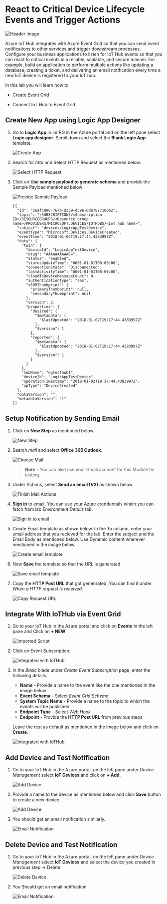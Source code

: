 # React to Critical Device Lifecycle Events and Trigger Actions

![Header Image](images/eventgrid.jpg)

Azure IoT Hub integrates with Azure Event Grid so that you can send event notifications to other services and trigger downstream processes. Configure your business applications to listen for IoT Hub events so that you can react to critical events in a reliable, scalable, and secure manner. For example, build an application to perform multiple actions like updating a database, creating a ticket, and delivering an email notification every time a new IoT device is registered to your IoT hub.

In this lab you will learn how to

* Create Event Grid

* Connect IoT Hub to Event Grid

## Create New App using Logic App Designer

1. Go to **Logic App** in *iot* RG in the Azure portal and on the left pane select **Logic app designer**. Scroll down and select the **Blank Logic App** template.

   ![Create App](images/03_Logic_App_designer.png)

1. Search for *http* and Select HTTP Request as mentioned below.

   ![Select HTTP Request](images/04_Http_Request.png)

1. Click on **Use sample payload to generate schema** and provide the Sample Payload mentioned below

   ![Provide Sample Payload](images/05_Sample_Payload.png)

   ```
   [{
     "id": "56afc886-767b-d359-d59e-0da7877166b2",
     "topic": "/SUBSCRIPTIONS/<Subscription ID>/RESOURCEGROUPS/<Resource group name>/PROVIDERS/MICROSOFT.DEVICES/IOTHUBS/<IoT hub name>",
     "subject": "devices/LogicAppTestDevice",
     "eventType": "Microsoft.Devices.DeviceCreated",
     "eventTime": "2018-01-02T19:17:44.4383997Z",
     "data": {
       "twin": {
         "deviceId": "LogicAppTestDevice",
         "etag": "AAAAAAAAAAE=",
         "status": "enabled",
         "statusUpdateTime": "0001-01-01T00:00:00",
         "connectionState": "Disconnected",
         "lastActivityTime": "0001-01-01T00:00:00",
         "cloudToDeviceMessageCount": 0,
         "authenticationType": "sas",
         "x509Thumbprint": {
           "primaryThumbprint": null,
           "secondaryThumbprint": null
         },
         "version": 2,
         "properties": {
           "desired": {
             "$metadata": {
               "$lastUpdated": "2018-01-02T19:17:44.4383997Z"
             },
             "$version": 1
           },
           "reported": {
             "$metadata": {
               "$lastUpdated": "2018-01-02T19:17:44.4383997Z"
             },
             "$version": 1
           }
         }
       },
       "hubName": "egtesthub1",
       "deviceId": "LogicAppTestDevice",
       "operationTimestamp": "2018-01-02T19:17:44.4383997Z",
       "opType": "DeviceCreated"
     },
     "dataVersion": "",
     "metadataVersion": "1"
   }]
   ```

## Setup Notification by Sending Email 

1. Click on **New Step** as mentioned below.

   ![New Step](images/06_New_Step.png)

1. Search *mail* and select **Office 365 Outlook**.

   ![Choose Mail](images/08_Choose_Mail.png)

   > ***Note*** - You can also use your Gmail account for this Module for testing.

1. Under Actions, select **Send an email (V2)** as shown below.

   ![Finish Mail Actions](images/09_send_email.png)

1. **Sign in** to email. You can use your Azure crendentials which you can fetch from lab *Environment Details* tab.

   ![Sign in to email](images/10_signin_to_email.png)

1. Create Email template as shown below. In the *To* column, enter your email address that you recieved for the lab. Enter the subject and the Email Body as mentioned below. Use Dynamic content wherever mentioned in the image below.

   ![Create email template](images/11_Send_Email.png)

1. Now **Save** the template so that the URL is generated.

   ![Save email template](images/Save_Email.png)

1. Copy the **HTTP Post URL** that got genenrated. You can find it under *When a HTTP request is received*.

   ![Copy Request URL](images/12_eventurl.png)

## Integrate With IoTHub via Event Grid

1. Go to your IoT Hub in the Azure portal and click on **Events** in the left pane and Click on **+ NEW**

   ![Imported Script](images/13_IoTHub_EventHub.png "Integrated with IoTHub")

1. Click on Event Subscription.

   ![Integrated with IoTHub](images/14_empty_event_subscription.png "")

1. In the *Basic* blade under *Create Event Subscription* page, enter the following details.

   - **Name** - Provide a name to the event like the one mentioned in the image below
   - **Event Schema** - Select *Event Grid Schema*
   - **System Topic Name** - Provide a name to the topic to which the events will be published
   - **Endpoint Type** - Select *Web Hook*
   - **Endpoint** - Provide the **HTTP Post URL** from previous steps
   
   Leave the rest as default as mentioned in the image below and click on **Create**.

   ![Integrated with IoTHub](images/15_device_events.png)

## Add Device and Test Notification

1. Go to your IoT Hub in the Azure portal, on the left pane under *Device Management* select **IoT Devices** and click on **+ Add**.

   ![Add Device](images/16_add_device.png)

1. Provide a name to the device as mentioned below and click **Save** button to create a new device.

   ![Add Device](images/17_add_device.png)

1. You should get an email notification similarly.

   ![Email Notification](images/18_email_generated.png)

## Delete Device and Test Notification

1. Go to your IoT Hub in the Azure portal, on the left pane under *Device Management* select **IoT Devices** and select the device you created in previous step -> Delete

   ![Delete Device](images/19_delete_device.png)

1. You Should get an email notification

   ![Email Notification](images/20_email_generated.png)
